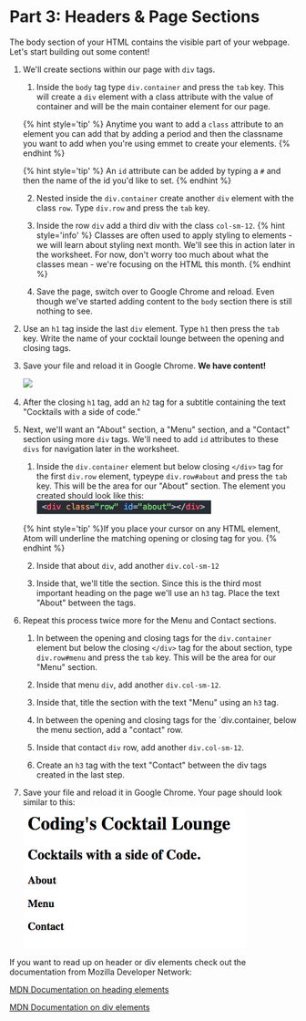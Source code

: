# Part 3: Headers & Page Sections

The body section of your HTML contains the visible part of your webpage.  Let's start building out some content!

1. We'll create sections within our page with `div` tags.  

    1. Inside the `body` tag type `div.container` and press the `tab` key.  This will create a `div` element with a class attribute with the value of container and will be the main container element for our page.
    
    {% hint style='tip' %}
    Anytime you want to add a `class` attribute to an element you can add that by adding a period and then the classname you want to add when you're using emmet to create your elements. {% endhint %}

    {% hint style='tip' %}
    An `id` attribute can be added by typing a `#` and then the name of the id you'd like to set.
    {% endhint %}

    2. Nested inside the `div.container` create another `div` element with the class `row`. Type `div.row` and press the `tab` key.
    
    3. Inside the row `div` add a third div with the class  `col-sm-12`.
    {% hint style='info' %}
    Classes are often used to apply styling to elements - we will learn about styling next month. We'll see this in action later in the worksheet.  For now, don't worry too much about what the classes mean - we're focusing on the HTML this month.
    {% endhint %}
    
    4. Save the page, switch over to Google Chrome and reload.  Even though we've started adding content to the `body` section there is still nothing to see.

2. Use an `h1` tag inside the last `div` element. Type `h1` then press the `tab` key. Write the name of your cocktail lounge between the opening and closing tags.

4. Save your file and reload it in Google Chrome. **We have content!**

    ![](https://media.giphy.com/media/3o6gEeg80PqeJBtsdy/giphy.gif)
                        
4. After the closing `h1` tag, add an `h2` tag for a subtitle containing the text "Cocktails with a side of code." 

5. Next, we'll want an "About" section, a "Menu" section, and a "Contact" section using more `div` tags. We'll need to add `id` attributes to these `divs` for navigation later in the worksheet.
    
    1. Inside the `div.container` element but below closing `</div>` tag for the first `div.row` element, typeype `div.row#about` and press the `tab` key.  This will be the area for our "About" section. The element you created should look like this:
    ![](/assets/div.png)
    
    {% hint style='tip' %}If you place your cursor on any HTML element, Atom will underline the matching opening or closing tag for you. {% endhint %}
        
    2. Inside that about `div`, add another `div.col-sm-12`
    
    3. Inside that, we'll title the section.  Since this is the third most important heading on the page we'll use an `h3` tag. Place the text "About" between the tags.
    
6. Repeat this process twice more for the Menu and Contact sections.

    1. In between the opening and closing tags for the `div.container` element but below the closing `</div>` tag for the about section, type `div.row#menu` and press the `tab` key. This will be the area for our "Menu" section.

    2. Inside that menu `div`, add another `div.col-sm-12`.

    3. Inside that, title the section with the text "Menu" using an `h3` tag.
    
    4. In between the opening and closing tags for the `div.container, below the menu section, add a "contact" row. 
    
    5. Inside that contact `div` row, add another `div.col-sm-12`.

    6. Create an `h3` tag with the text "Contact" between the div tags created in the last step.

7. Save your file and reload it in Google Chrome. Your page should look similar to this:
![](/assets/headersSectionsEnd.png)

If you want to read up on header or div elements check out the documentation from Mozilla Developer Network:

[MDN Documentation on heading elements](https://developer.mozilla.org/en-US/docs/Web/HTML/Element/Heading_Elements)

[MDN Documentation on div elements](https://developer.mozilla.org/en-US/docs/Web/HTML/Element/div)